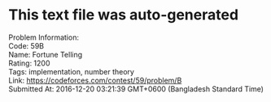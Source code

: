 # This text file was auto-generated  
  
Problem Information:  
Code: 59B  
Name: Fortune Telling  
Rating: 1200  
Tags: implementation, number theory  
Link: https://codeforces.com/contest/59/problem/B  
Submitted At: 2016-12-20 03:21:39 GMT+0600 (Bangladesh Standard Time)  
